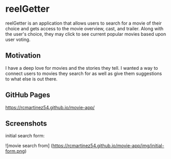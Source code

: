 # reelGetter

reelGetter is an application that allows users to search for a movie of their choice and gets access to the movie overview, cast, and trailer.  Along with the user's choice, they may click to see current popular movies based upon user voting.

## Motivation

I have a deep love for movies and the stories they tell.  I wanted a way to connect users to movies they search for as well as give them suggestions to what else is out there.

## GitHub Pages 

https://rcmartinez54.github.io/movie-app/

## Screenshots

initial search form: 

![movie search from] (https://rcmartinez54.github.io/movie-app/img/initial-form.png)